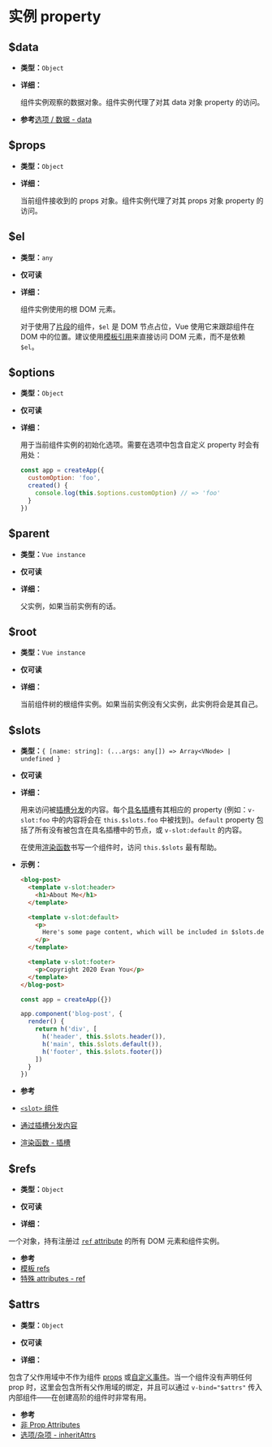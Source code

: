 # 实例 property

## $data

- **类型：**`Object`

- **详细：**

  组件实例观察的数据对象。组件实例代理了对其 data 对象 property 的访问。

-  **参考**[选项 / 数据 - data](./options-data.html#data-2)

## $props

- **类型：**`Object`

- **详细：**

  当前组件接收到的 props 对象。组件实例代理了对其 props 对象 property 的访问。

## $el

- **类型：**`any`

- **仅可读**

- **详细：**

  组件实例使用的根 DOM 元素。

  对于使用了[片段](../guide/migration/fragments)的组件，`$el` 是 DOM 节点占位，Vue 使用它来跟踪组件在 DOM 中的位置。建议使用[模板引用](../guide/component-template-refs.html)来直接访问 DOM 元素，而不是依赖 `$el`。

## $options

- **类型：**`Object`

- **仅可读**

- **详细：**

  用于当前组件实例的初始化选项。需要在选项中包含自定义 property 时会有用处：

  ```js
  const app = createApp({
    customOption: 'foo',
    created() {
      console.log(this.$options.customOption) // => 'foo'
    }
  })
  ```

## $parent

- **类型：**`Vue instance`

- **仅可读**

- **详细：**

  父实例，如果当前实例有的话。

## $root

- **类型：**`Vue instance`

- **仅可读**

- **详细：**

  当前组件树的根组件实例。如果当前实例没有父实例，此实例将会是其自己。

## $slots

- **类型：**`{ [name: string]: (...args: any[]) => Array<VNode> | undefined }`

- **仅可读**

- **详细：**

  用来访问被[插槽分发](../guide/component-basics.html#通过插槽分发内容)的内容。每个[具名插槽](../guide/component-slots.html#具名插槽)有其相应的 property (例如：`v-slot:foo` 中的内容将会在 `this.$slots.foo` 中被找到)。`default` property 包括了所有没有被包含在具名插槽中的节点，或 `v-slot:default` 的内容。

  在使用[渲染函数](../guide/render-function.html)书写一个组件时，访问 `this.$slots` 最有帮助。

- **示例：**

  ```html
  <blog-post>
    <template v-slot:header>
      <h1>About Me</h1>
    </template>

    <template v-slot:default>
      <p>
        Here's some page content, which will be included in $slots.default.
      </p>
    </template>

    <template v-slot:footer>
      <p>Copyright 2020 Evan You</p>
    </template>
  </blog-post>
  ```

  ```js
  const app = createApp({})

  app.component('blog-post', {
    render() {
      return h('div', [
        h('header', this.$slots.header()),
        h('main', this.$slots.default()),
        h('footer', this.$slots.footer())
      ])
    }
  })
  ```

-  **参考**
  - [`<slot>` 组件](built-in-components.html#slot)
  - [通过插槽分发内容](../guide/component-basics.html#通过插槽分发内容)
  - [渲染函数 - 插槽](../guide/render-function.html#插槽)

## $refs

- **类型：**`Object`

- **仅可读**

- **详细：**

一个对象，持有注册过 [`ref` attribute](../guide/component-template-refs.html) 的所有 DOM 元素和组件实例。

-  **参考**
  - [模板 refs](../guide/component-template-refs.html)
  - [特殊 attributes - ref](./special-attributes.md#ref)

## $attrs

- **类型：**`Object`

- **仅可读**

- **详细：**

包含了父作用域中不作为组件 [props](./options-data.html#props) 或[自定义事件](./options-data.html#emits)。当一个组件没有声明任何 prop 时，这里会包含所有父作用域的绑定，并且可以通过 `v-bind="$attrs"` 传入内部组件——在创建高阶的组件时非常有用。

-  **参考**
  - [非 Prop Attributes](../guide/component-attrs.html)
  - [选项/杂项 - inheritAttrs](./options-misc.html#inheritattrs)